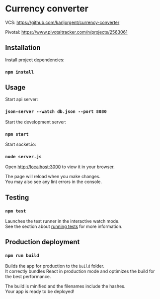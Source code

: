 # Currency converter
VCS: https://github.com/karljorgent/currency-converter

Pivotal: https://www.pivotaltracker.com/n/projects/2563061

## Installation

Install project dependencies:
### `npm install`

## Usage
Start api server:
### `json-server --watch db.json --port 8080`

Start the development server:
### `npm start`

Start socket.io:
### `node server.js`

Open [http://localhost:3000](http://localhost:3000) to view it in your browser.

The page will reload when you make changes.\
You may also see any lint errors in the console.

## Testing

### `npm test`

Launches the test runner in the interactive watch mode.\
See the section about [running tests](https://facebook.github.io/create-react-app/docs/running-tests) for more information.


## Production deployment
### `npm run build`

Builds the app for production to the `build` folder.\
It correctly bundles React in production mode and optimizes the build for the best performance.

The build is minified and the filenames include the hashes.\
Your app is ready to be deployed!